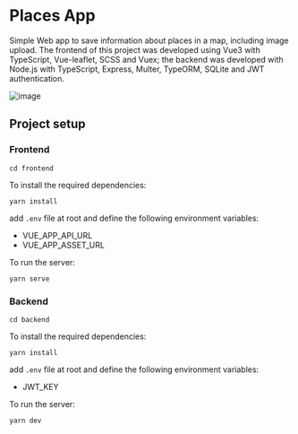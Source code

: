 # Places App

Simple Web app to save information about places in a map, including image upload. The frontend of this project was developed using Vue3 with TypeScript, Vue-leaflet, SCSS and Vuex; the backend was developed with Node.js with TypeScript, Express, Multer, TypeORM, SQLite and JWT authentication.

![image](https://user-images.githubusercontent.com/43031902/139534686-8333847d-f44e-44ef-976e-41f9a2245590.png)

## Project setup

### Frontend

`cd frontend`

To install the required dependencies:

```
yarn install
```

add `.env` file at root and define the following environment variables:
- VUE_APP_API_URL
- VUE_APP_ASSET_URL

To run the server:

```
yarn serve
```

### Backend

`cd backend`

To install the required dependencies:

```
yarn install
```

add `.env` file at root and define the following environment variables:
- JWT_KEY

To run the server:

```
yarn dev
```


